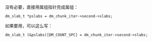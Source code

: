 没有必要，直接用属组指针完成属组：
```
dm_slab_t *pslabs = dm_chunk_iter->second->slabs;
```
如果要用，可以这么写：
```
dm_slab_t (&pslabs)[DM_COUNT_SPC] = dm_chunk_iter->second->slabs;
```
